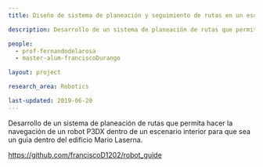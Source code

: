 ```yaml
---
title: Diseño de sistema de planeación y seguimiento de rutas en un escenario interior con un robot móvil

description: Desarrollo de un sistema de planeación de rutas que permita hacer la navegación de un robot P3DX dentro de un escenario interior para que sea un guia dentro del edificio Mario Laserna.

people:
  - prof-fernandodelarosa
  - master-alum-franciscoDurango

layout: project

research_area: Robotics

last-updated: 2019-06-20
---
```


Desarrollo de un sistema de planeación de rutas que permita hacer la navegación de un robot P3DX dentro de un escenario interior para que sea un guia dentro del edificio Mario Laserna.

https://github.com/franciscoD1202/robot_guide
